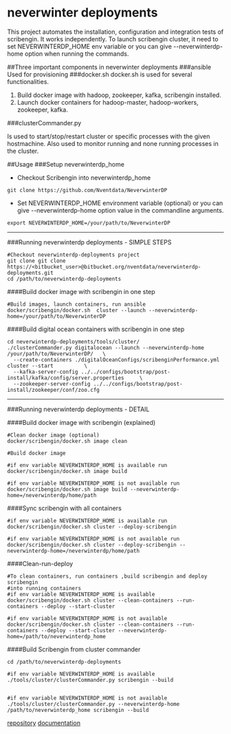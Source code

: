 # neverwinter deployments

This project automates the installation, configuration and integration tests of scribengin. It works independently. To launch scribengin cluster, it need  to set NEVERWINTERDP_HOME env variable or you can give --neverwinterdp-home option when running the commands.


##Three important components in neverwinter deployments
###ansible
Used for provisioning
###docker.sh
docker.sh is used for several functionalities.

1. Build docker image with hadoop, zookeeper, kafka, scribengin installed.
2. Launch docker containers for hadoop-master, hadoop-workers, zookeeper, kafka.

###clusterCommander.py

Is used to start/stop/restart cluster or specific processes with the given hostmachine. Also used to monitor running and none running processes in the cluster.

##Usage
###Setup neverwinterdp_home

- Checkout Scribengin into neverwinterdp_home

```
git clone https://github.com/Nventdata/NeverwinterDP
```

- Set NEVERWINTERDP_HOME environment variable (optional) or you can give --neverwinterdp-home option value in the commandline arguments.

```
export NEVERWINTERDP_HOME=/your/path/to/NeverwinterDP
```
   
   
   
   
***




###Running neverwinterdp deployments - SIMPLE STEPS


```
#Checkout neverwinterdp-deployments project 
git clone git clone https://<bitbucket_user>@bitbucket.org/nventdata/neverwinterdp-deployments.git
cd /path/to/neverwinterdp-deployments
```
####Build docker image with scribengin in one step
```
#Build images, launch containers, run ansible
docker/scribengin/docker.sh  cluster --launch --neverwinterdp-home=/your/path/to/NeverwinterDP
```

####Build digital ocean containers with scribengin in one step
```
cd neverwinterdp-deployments/tools/cluster/
./clusterCommander.py digitalocean --launch --neverwinterdp-home /your/path/to/NeverwinterDP/   \
  --create-containers ./digitalOceanConfigs/scribenginPerformance.yml  cluster --start          \
  --kafka-server-config ../../configs/bootstrap/post-install/kafka/config/server.properties     \
  --zookeeper-server-config ../../configs/bootstrap/post-install/zookeeper/conf/zoo.cfg
```






***  



###Running neverwinterdp deployments - DETAIL  

####Build docker image with scribengin (explained)

```
#Clean docker image (optional)
docker/scribengin/docker.sh image clean

#Build docker image

#if env variable NEVERWINTERDP_HOME is available run 
docker/scribengin/docker.sh image build

#if env variable NEVERWINTERDP_HOME is not available run 
docker/scribengin/docker.sh image build --neverwinterdp-home=/neverwinterdp/home/path
```

####Sync scribengin with all containers

```
#if env variable NEVERWINTERDP_HOME is available run 
docker/scribengin/docker.sh cluster --deploy-scribengin

#if env variable NEVERWINTERDP_HOME is not available run 
docker/scribengin/docker.sh cluster --deploy-scribengin --neverwinterdp-home=/neverwinterdp/home/path
```

####Clean-run-deploy 
```
#To clean containers, run containers ,build scribengin and deploy scribengin 
#into running containers
#if env variable NEVERWINTERDP_HOME is available
docker/scribengin/docker.sh cluster --clean-containers --run-containers --deploy --start-cluster

#if env variable NEVERWINTERDP_HOME is not available
docker/scribengin/docker.sh cluster --clean-containers --run-containers --deploy --start-cluster --neverwinterdp-home=/path/to/neverwinterdp_home
```

####Build Scribengin from cluster commander
```
cd /path/to/neverwinterdp-deployments

#if env variable NEVERWINTERDP_HOME is available
./tools/cluster/clusterCommander.py scribengin --build
    

#if env variable NEVERWINTERDP_HOME is not available
./tools/cluster/clusterCommander.py --neverwinterdp-home /path/to/neverwinterdp_home scribengin --build
```

    
 
 [repository](https://bitbucket.org/nventdata/neverwinterdp-deployments)
[documentation](https://bitbucket.org/nventdata/neverwinterdp-deployments/wiki/Home)
